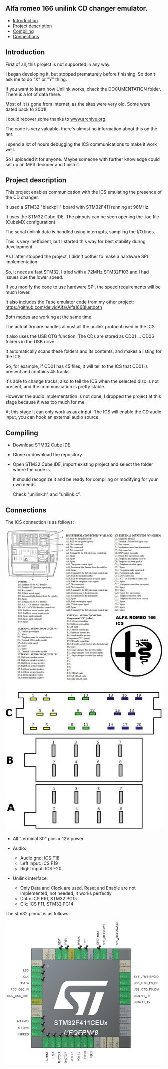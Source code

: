 ## Alfa romeo 166 unilink CD changer emulator.

<!-- MarkdownTOC -->

* [Introduction](#intro)
* [Project description](#description)
* [Compiling](#compiling)
* [Connections](#connections)

<!-- /MarkdownTOC -->

<a id="intro"></a>
## Introduction
First of all, this project is not supported in any way.

I began developing it, but stopped prematurely before finishing. So don't ask me to do "X" or "Y" thing.

If you want to learn how Unilink works, check the DOCUMENTATION folder. There is a lot of data there.

Most of it is gone from Internet, as the sites were very old. Some were dated back to 2001!

I could recover some thanks to www.archive.org.

The code is very valuable, there's almost no information about this on the net.

I spend a lot of hours debugging the ICS communications to make it work well.

So I uploaded it for anyone. Maybe someone with further knowledge could set up an MP3 decoder and finish it.

<a id="description"></a>
## Project description
This project enables communication with the ICS emulating the presence of the CD changer.

It used a STM32 "blackpill" board with STM32F411 running at 96MHz.

It uses the STM32 Cube IDE. The pinouts can be seen opening the .ioc file (CubeMX configuration).

The serial unilink data is handled using interrupts, sampling the I/O lines.

This is very inefficient, but I started this way for best stability during development.

As I latter stopped the project, I didn't bother to make a hardware SPI implementation.

So, it needs a fast STM32. I tried with a 72MHz STM32F103 and I had issues due the lower speed.

If you modify the code to use hardware SPI, the speed requirements will be much lower.

It also includes the Tape emulator code from my other project: https://github.com/deividAlfa/Alfa166Bluetooth

Both modes are working at the same time.

The actual firmare handles almost all the unilink protocol used in the ICS.

It also uses the USB OTG function. The CDs are stored as CD01 ... CD06 folders in the USB drive.

It automatically scans these folders and its contents, and makes a listing for the ICS.

So, for example, if CD01 has 45 files, it will tell to the ICS that CD01 is present and contains 45 tracks.

It's able to change tracks, also to tell the ICS when the selected disc is not present, and the communication is pretty stable.

However the audio implementation is not done, I dropped the project at this stage because it was too much for me.

At this stage it can only work as aux input. The ICS will enable the CD audio input, you can hook an external audio source.

<a id="compiling"></a>
## Compiling

- Download STM32 Cube IDE
- Clone or download the repository
- Open STM32 Cube IDE, import existing project and select the folder where the code is.

  It should recognize it and be ready for compiling or modifying for your own needs.
  
  Check "unilink.h" and "unilink.c". 

<a id="connections"></a>
## Connections

The ICS connection is as follows:

![IMAGE](https://github.com/deividAlfa/Alfa-166-Unilink-CD-emulator/blob/main/DOCUMENTATION/ICS_pinout.jpg) ![IMAGE](https://github.com/deividAlfa/Alfa-166-Unilink-CD-emulator/blob/main/DOCUMENTATION/ICS_pinout2.jpg)

  - All "terminal 30" pins = 12V power
  
  - Audio:
    - Audio gnd: ICS F18
    - Left input: ICS F19
    - Right input: ICS F20
    
  - Unilink interface:
    - Only Data and Clock are used. Reset and Enable are not implemented, not needed, it works perfectly.
    - Data: ICS F10, STM32 PC15
    - Clk: ICS F11, STM32 PC14

The stm32 pinout is as follows:

![IMAGE](https://github.com/deividAlfa/Alfa-166-Unilink-CD-emulator/blob/main/DOCUMENTATION/stm32_pinout.jpg)
